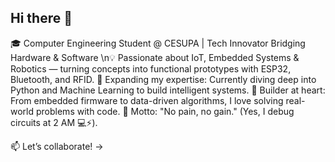## Hi there 👋

🎓 Computer Engineering Student @ CESUPA | Tech Innovator Bridging Hardware & Software
\n💡 Passionate about IoT, Embedded Systems & Robotics — turning concepts into functional prototypes with ESP32, Bluetooth, and RFID.
🐍 Expanding my expertise: Currently diving deep into Python and Machine Learning to build intelligent systems.
🔧 Builder at heart: From embedded firmware to data-driven algorithms, I love solving real-world problems with code.
🚀 Motto: "No pain, no gain." (Yes, I debug circuits at 2 AM 💻⚡).

📫 Let’s collaborate!
→ 
